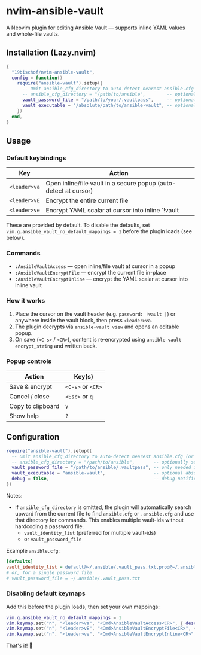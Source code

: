 # nvim-ansible-vault

A Neovim plugin for editing Ansible Vault — supports inline YAML values and whole-file vaults.

## Installation (Lazy.nvim)

```lua
{
  "19bischof/nvim-ansible-vault",
  config = function()
    require("ansible-vault").setup({
      -- Omit ansible_cfg_directory to auto-detect nearest ansible.cfg (or .ansible.cfg)
      -- ansible_cfg_directory = "/path/to/ansible",        -- optionally set explicitly
      vault_password_file = "/path/to/your/.vaultpass",     -- optional if ansible_cfg_directory resolves vault-ids
      vault_executable = "/absolute/path/to/ansible-vault", -- optional, defaults to "ansible-vault"
    })
  end,
}
```

## Usage

### Default keybindings
| Key | Action |
|-----|--------|
| `<leader>va` | Open inline/file vault in a secure popup (auto-detect at cursor) |
| `<leader>vE` | Encrypt the entire current file |
| `<leader>ve` | Encrypt YAML scalar at cursor into inline `!vault |-` |

These are provided by default. To disable the defaults, set `vim.g.ansible_vault_no_default_mappings = 1` before the plugin loads (see below).

### Commands
- `:AnsibleVaultAccess` — open inline/file vault at cursor in a popup
- `:AnsibleVaultEncryptFile` — encrypt the current file in-place
- `:AnsibleVaultEncryptInline` — encrypt the YAML scalar at cursor into inline vault

### How it works
1. Place the cursor on the vault header (e.g. `password: !vault |`) or anywhere inside the vault block, then press `<leader>va`.
2. The plugin decrypts via `ansible-vault view` and opens an editable popup.
3. On save (`<C-s>` / `<CR>`), content is re‑encrypted using `ansible-vault encrypt_string` and written back.

### Popup controls
| Action                | Key(s)                |
|-----------------------|-----------------------|
| Save & encrypt        | `<C-s>` or `<CR>`     |
| Cancel / close        | `<Esc>` or `q`        |
| Copy to clipboard     | `y`                   |
| Show help             | `?`                   |

## Configuration

```lua
require("ansible-vault").setup({
  -- Omit ansible_cfg_directory to auto-detect nearest ansible.cfg (or .ansible.cfg)
  -- ansible_cfg_directory = "/path/to/ansible",       -- optionally set explicitly
  vault_password_file = "/path/to/ansible/.vaultpass", -- only needed if you have a single password and no ansible.cfg
  vault_executable = "ansible-vault",                  -- optional absolute path; defaults to this name
  debug = false,                                       -- debug notifications (metadata only)
})
```

Notes:
- If `ansible_cfg_directory` is omitted, the plugin will automatically search upward from the current file to find `ansible.cfg` or `.ansible.cfg` and use that directory for commands. This enables multiple vault-ids without hardcoding a password file.
  - `vault_identity_list` (preferred for multiple vault-ids)
  - or `vault_password_file`

Example `ansible.cfg`:

```ini
[defaults]
vault_identity_list = default@~/.ansible/.vault_pass.txt,prod@~/.ansible/.vault_pass_prod.txt
# or, for a single password file
# vault_password_file = ~/.ansible/.vault_pass.txt
```

### Disabling default keymaps
Add this before the plugin loads, then set your own mappings:

```lua
vim.g.ansible_vault_no_default_mappings = 1
vim.keymap.set("n", "<leader>va", "<Cmd>AnsibleVaultAccess<CR>", { desc = "Ansible Vault: access at cursor" })
vim.keymap.set("n", "<leader>vE", "<Cmd>AnsibleVaultEncryptFile<CR>", { desc = "Ansible Vault: encrypt file" })
vim.keymap.set("n", "<leader>ve", "<Cmd>AnsibleVaultEncryptInline<CR>", { desc = "Ansible Vault: encrypt inline" })
```


That's it! 🔐
